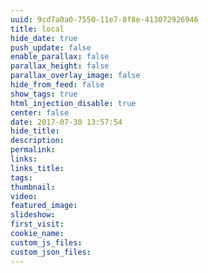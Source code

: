 ```yaml
---
uuid: 9cd7a0a0-7550-11e7-8f8e-413072926946
title: local
hide_date: true
push_update: false
enable_parallax: false
parallax_height: false
parallax_overlay_image: false
hide_from_feed: false
show_tags: true
html_injection_disable: true
center: false
date: 2017-07-30 13:57:54
hide_title:
description:
permalink:
links:
links_title:
tags:
thumbnail:
video:
featured_image:
slideshow:
first_visit:
cookie_name:
custom_js_files:
custom_json_files:
---
```

